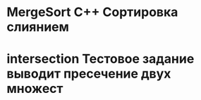 # MergeSort С++ Сортировка слиянием
# intersection Тестовое задание выводит пресечение двух множест
